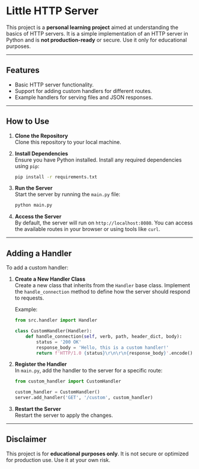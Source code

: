 # Little HTTP Server

This project is a **personal learning project** aimed at understanding the basics of HTTP servers. It is a simple implementation of an HTTP server in Python and is **not production-ready** or secure. Use it only for educational purposes.

---

## Features
- Basic HTTP server functionality.
- Support for adding custom handlers for different routes.
- Example handlers for serving files and JSON responses.

---

## How to Use

1. **Clone the Repository**  
   Clone this repository to your local machine.

2. **Install Dependencies**  
   Ensure you have Python installed. Install any required dependencies using `pip`:
   ```bash
   pip install -r requirements.txt
   ```

3. **Run the Server**  
   Start the server by running the `main.py` file:
   ```bash
   python main.py
   ```

4. **Access the Server**  
   By default, the server will run on `http://localhost:8080`. You can access the available routes in your browser or using tools like `curl`.

---

## Adding a Handler

To add a custom handler:

1. **Create a New Handler Class**  
   Create a new class that inherits from the `Handler` base class. Implement the `handle_connection` method to define how the server should respond to requests.

   Example:
   ```python
   from src.handler import Handler

   class CustomHandler(Handler):
       def handle_connection(self, verb, path, header_dict, body):
           status = '200 OK'
           response_body = 'Hello, this is a custom handler!'
           return f'HTTP/1.0 {status}\r\n\r\n{response_body}'.encode(), status
   ```

2. **Register the Handler**  
   In `main.py`, add the handler to the server for a specific route:
   ```python
   from custom_handler import CustomHandler

   custom_handler = CustomHandler()
   server.add_handler('GET', '/custom', custom_handler)
   ```

3. **Restart the Server**  
   Restart the server to apply the changes.

---

## Disclaimer
This project is for **educational purposes only**. It is not secure or optimized for production use. Use it at your own risk.